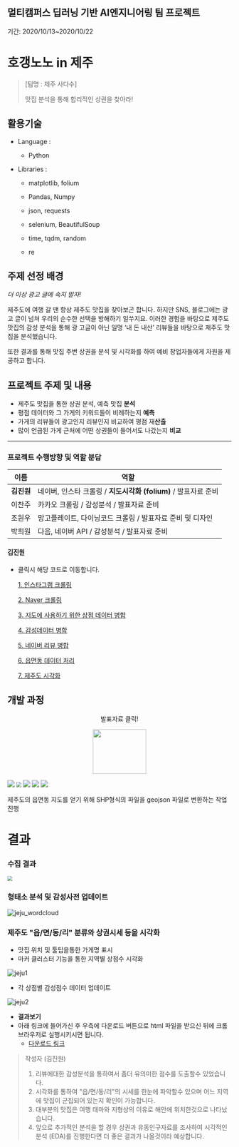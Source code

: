 ## 멀티캠퍼스 딥러닝 기반 AI엔지니어링 팀 프로젝트

기간: 2020/10/13~2020/10/22

# 호갱노노 in 제주 

> [팀명 : 제주 사다수]
>
> 맛집 분석을 통해 합리적인 상권을 찾아라!

## 활용기술

- Language : 

  - Python

- Libraries : 

  - matplotlib,  folium

  - Pandas, Numpy
  - json, requests
  - selenium, BeautifulSoup
  - time, tqdm, random
  - re

## 주제 선정 배경

*더 이상 광고 글에 속지 말자!*

제주도에 여행 갈 땐 항상 제주도 맛집을 찾아보곤 합니다. 
하지만 SNS, 블로그에는 광고 글이 넘쳐 우리의 순수한 선택을 방해하기 일쑤지요. 
이러한 경험을 바탕으로 제주도 맛집의 감성 분석을 통해 광 고글이 아닌 일명 ‘내 돈 내산’ 리뷰들을 바탕으로 제주도 맛집을 분석했습니다. 

또한 결과를 통해 맛집 주변 상권을 분석 및 시각화를 하여 예비 창업자들에게 자원을 제공하고 합니다.

## 프로젝트 주제 및 내용

- 제주도 맛집을 통한 상권 분석, 예측 맛집 **분석**
- 평점 데이터와 그 가게의 키워드들이 비례하는지 **예측**
- 가게의 리뷰들이 광고인지 리뷰인지 비교하여 평점 재**산출**
- 많이 언급된 가게 근처에 어떤 상권들이 들어서도 나갔는지 **비교**

---

### 프로젝트 수행방향 및 역할 분담

| 이름 | 역할                            |
| ---- | ------------------------------- |
| **김진원** | 네이버, 인스타 크롤링 / **지도시각화 (folium)** / 발표자료 준비 |
|이찬주|카카오 크롤링 / 감성분석 / 발표자료 준비|
|조원우| 망고플레이트, 다이닝코드 크롤링 / 발표자료 준비 및 디자인    |
|박희원|다음, 네이버 API / 감성분석 / 발표자료 준비|

#### 김진원 

- 클릭시 해당 코드로 이동합니다.

  [1. 인스타그램 크롤링](https://nbviewer.jupyter.org/github/jw0831/Multicampus/blob/main/4.호갱노노in제주/김진원/insta_jeju.ipynb)

  [2. Naver 크롤링](https://nbviewer.jupyter.org/github/jw0831/Multicampus/blob/main/4.호갱노노in제주/김진원/naver_crawling.ipynb)

  [3. 지도에 사용하기 위한 상점 데이터 병합](https://nbviewer.jupyter.org/github/jw0831/Multicampus/blob/main/4.호갱노노in제주/김진원/merge%20restaurants.ipynb)

  [4. 감성데이터 병합](https://nbviewer.jupyter.org/github/jw0831/Multicampus/blob/main/4.호갱노노in제주/김진원/merge_emotion_list.ipynb)

  [5. 네이버 리뷰 병합](https://nbviewer.jupyter.org/github/jw0831/Multicampus/blob/main/4.호갱노노in제주/김진원/merge_naver_reviews.ipynb)

  [6. 읍면동 데이터 처리](https://nbviewer.jupyter.org/github/jw0831/Multicampus/blob/main/4.호갱노노in제주/김진원/jeju_EMD_LI_divide.ipynb)

  [7.  제주도 시각화](https://nbviewer.jupyter.org/github/jw0831/Multicampus/blob/main/4.호갱노노in제주/김진원/jeju_folium_jw0831.ipynb)

## 개발 과정 

<p align="center">발표자료 클릭!</p>

<p align = "center"><a href="https://drive.google.com/file/d/16NLuMaeAHLZOYhm_f6en-tcNxUsOGCFm/view?usp=sharing" title="jeju project"><img src="README.assets/clickbutton.gif" width="120" height="100"></a></p>

<img src="README.assets/order1.png" style="zoom:100%;" />

<img src="README.assets/order2.png" style="zoom:70%;" />

<img src="README.assets/3.png" style="zoom:100%;" />

<img src="README.assets/4.png" style="zoom:100%;" />



<img src="README.assets/6.png" style="zoom:100%;" />

제주도의 읍면동 지도를 얻기 위해 SHP형식의 파일을 geojson 파일로 변환하는 작업 진행

# 결과

### 수집 결과

<img src="README.assets/5.png" style="zoom:70%;" />

### 형태소 분석 및 감성사전 업데이트

![jeju_wordcloud](README.assets/jeju_wordcloud.png)

### 제주도 "읍/면/동/리" 분류와 상권시세 등을 시각화

- 맛집 위치 및 툴팁을통한 가게명 표시
- 마커 클러스터 기능을 통한 지역별 상점수 시각화

![jeju1](README.assets/jeju1.png)

- 각 상점별 감성점수 데이터 업데이트

![jeju2](README.assets/jeju2.png)

- **결과보기**
- 아래 링크에 들어가신 후 우측에 다운로드 버튼으로 html 파일을 받으신 뒤에 크롬 브라우저로 실행시키시면 됩니다. 
  - [다운로드 링크](https://github.com/jw0831/Multicampus/blob/main/4.호갱노노in제주/visual_jeju.html)

> 작성자 (김진원)
>
> 1. 리뷰에대한 감성분석을 통하여서 좀더 유의미한 점수를 도출할수 있었습니다.
> 2. 시각화를 통하여 "읍/면/동/리"의 시세를 한눈에 파악할수 있으며 어느 지역에 맛집이 군집되어 있는지 확인이 가능합니다.
> 3. 대부분의 맛집은 여행 태마와 지형상의 이유로 해안에 위치한것으로 나타났습니다.
> 4. 앞으로 추가적인 분석을 할 경우 상권과 유동인구자료를 조사하여 시각적인 분석 (EDA)를 진행한다면 더 좋은 결과가 나올것이라 예상합니다.

